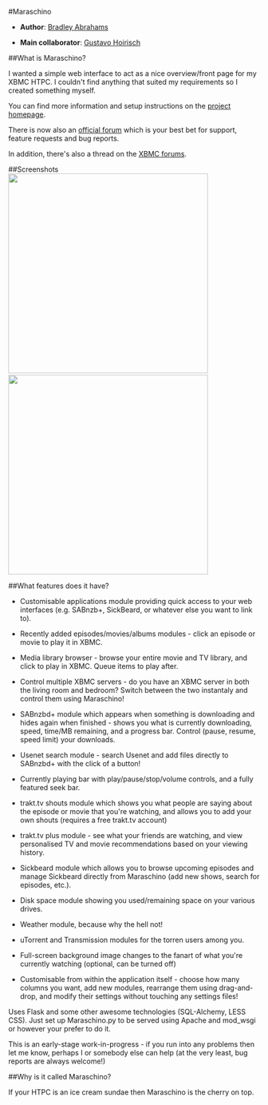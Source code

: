 #Maraschino

* **Author**: [Bradley Abrahams](https://github.com/mrkipling)

* **Main collaborator**: [Gustavo Hoirisch](https://github.com/gugahoi)

##What is Maraschino?

I wanted a simple web interface to act as a nice overview/front page for my XBMC HTPC. I couldn't find anything that suited my requirements so I created something myself.

You can find more information and setup instructions on the [project homepage](http://www.maraschinoproject.com/ "Maraschino Project homepage").

There is now also an [official forum](http://forums.maraschinoproject.com/) which is your best bet for support, feature requests and bug reports.

In addition, there's also a thread on the [XBMC forums](http://forum.xbmc.org/showthread.php?t=113136 "XBMC forums").

##Screenshots
<img src="http://www.maraschinoproject.com/static/images/screenshot1.jpg" width="400">&nbsp;&nbsp;<img src="http://www.maraschinoproject.com/static/images/screenshot2.jpg" width="400">

##What features does it have?

* Customisable applications module providing quick access to your web interfaces (e.g. SABnzb+, SickBeard, or whatever else you want to link to).

* Recently added episodes/movies/albums modules - click an episode or movie to play it in XBMC.

* Media library browser - browse your entire movie and TV library, and click to play in XBMC. Queue items to play after.

* Control multiple XBMC servers - do you have an XBMC server in both the living room and bedroom? Switch between the two instantaly and control them using Maraschino!

* SABnzbd+ module which appears when something is downloading and hides again when finished - shows you what is currently downloading, speed, time/MB remaining, and a progress bar. Control (pause, resume, speed limit) your downloads.

* Usenet search module - search Usenet and add files directly to SABnzbd+ with the click of a button!

* Currently playing bar with play/pause/stop/volume controls, and a fully featured seek bar.

* trakt.tv shouts module which shows you what people are saying about the episode or movie that you're watching, and allows you to add your own shouts (requires a free trakt.tv account)

* trakt.tv plus module - see what your friends are watching, and view personalised TV and movie recommendations based on your viewing history.

* Sickbeard module which allows you to browse upcoming episodes and manage Sickbeard directly from Maraschino (add new shows, search for episodes, etc.).

* Disk space module showing you used/remaining space on your various drives.

* Weather module, because why the hell not!

* uTorrent and Transmission modules for the torren users among you.

* Full-screen background image changes to the fanart of what you're currently watching (optional, can be turned off)

* Customisable from within the application itself - choose how many columns you want, add new modules, rearrange them using drag-and-drop, and modify their settings without touching any settings files!

Uses Flask and some other awesome technologies (SQL-Alchemy, LESS CSS). Just set up Maraschino.py to be served using Apache and mod_wsgi or however your prefer to do it.

This is an early-stage work-in-progress - if you run into any problems then let me know, perhaps I or somebody else can help (at the very least, bug reports are always welcome!)

##Why is it called Maraschino?

If your HTPC is an ice cream sundae then Maraschino is the cherry on top.